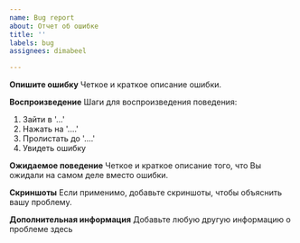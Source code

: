```yaml
---
name: Bug report
about: Отчет об ошибке
title: ''
labels: bug
assignees: dimabeel

---
```


**Опишите ошибку**
Четкое и краткое описание ошибки.

**Воспроизведение**
Шаги для воспроизведения поведения:
1. Зайти в '...'
2. Нажать на '....'
3. Пролистать до '....'
4. Увидеть ошибку

**Ожидаемое поведение**
Четкое и краткое описание того, что Вы ожидали на самом деле вместо ошибки.

**Скриншоты**
Если применимо, добавьте скриншоты, чтобы объяснить вашу проблему.

**Дополнительная информация**
Добавьте любую другую информацию о проблеме здесь
